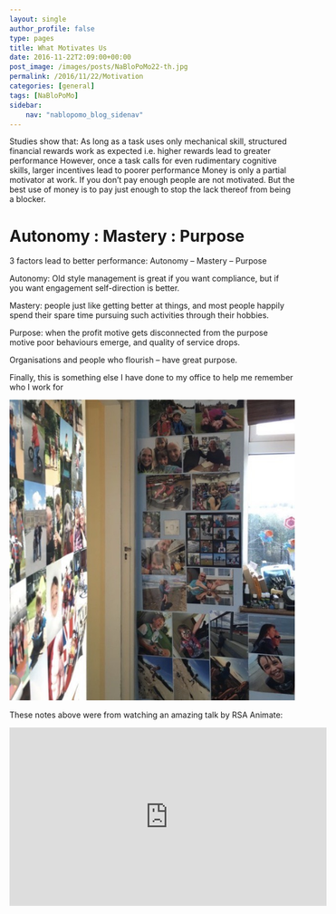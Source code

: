 ```yaml
---
layout: single
author_profile: false
type: pages
title: What Motivates Us
date: 2016-11-22T2:09:00+00:00
post_image: /images/posts/NaBloPoMo22-th.jpg
permalink: /2016/11/22/Motivation
categories: [general]
tags: [NaBloPoMo]
sidebar:
    nav: "nablopomo_blog_sidenav"
---
```

Studies show that:
As long as a task uses only mechanical skill, structured financial rewards work as expected i.e. higher rewards lead to greater performance
However, once a task calls for even rudimentary cognitive skills, larger incentives lead to poorer performance
Money is only a partial motivator at work. If you don’t pay enough people are not motivated. But the best use of money is to pay just enough to stop the lack thereof from being a blocker.

# Autonomy : Mastery : Purpose
3 factors lead to better performance: Autonomy – Mastery – Purpose

Autonomy: Old style management is great if you want compliance, but if you want engagement self-direction is better.

Mastery: people just like getting better at things, and most people happily spend their spare time pursuing such activities through their hobbies.

Purpose: when the profit motive gets disconnected from the purpose motive poor behaviours emerge, and quality of service drops.

Organisations and people who flourish – have great purpose.


Finally, this is something else I have done to my office to help me remember who I work for

![remember who you work for](/images/posts/NaBloPoMo22-photos.jpg)


These notes above were from watching an amazing talk by RSA Animate:
<iframe width="560" height="315" src="https://www.youtube.com/embed/u6XAPnuFjJc?rel=0" frameborder="0" allowfullscreen></iframe>
